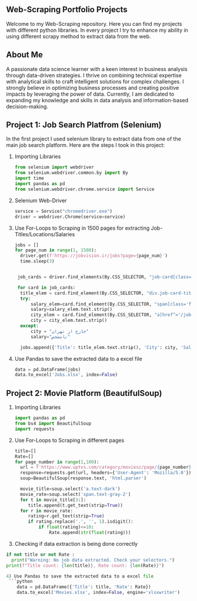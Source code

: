 ## Web-Scraping Portfolio Projects
Welcome to my Web-Scraping repository. Here you can find my projects with different python libraries. In every project I try to enhance my ability in using different scrapy method to extract
data from the web.

## About Me
A passionate data science learner with a keen interest in business analysis through data-driven strategies. I thrive on combining technical expertise with analytical skills to craft intelligent solutions for complex challenges. I strongly believe in optimizing business processes and creating positive impacts by leveraging the power of data. Currently, I am dedicated to expanding my knowledge and skills in data analysis and information-based decision-making.

## Project 1: Job Search Platfrom (Selenium)
In the first project I used selenium library to extract data from one of the main job search platform. Here are the steps I took in this project:
1) Importing Libraries
   
      ```python
      from selenium import webdriver
      from selenium.webdriver.common.by import By
      import time
      import pandas as pd
      from selenium.webdriver.chrome.service import Service
      
2) Selenium Web-Driver
      ```python
      service = Service("chromedriver.exe")
      driver = webdriver.Chrome(service=service)
      
3) Use For-Loops to Scraping in 1500 pages for extracting Job-Titles/Locations/Salaries
      ```python
      jobs = []
      for page_num in range(1, 1500):
        driver.get(f'https://jobvision.ir/jobs?page={page_num}')
        time.sleep(3)


       job_cards = driver.find_elements(By.CSS_SELECTOR, "job-card[class='col-12 row cursor px-0 ng-star-inserted']")

       for card in job_cards:
        title_elem = card.find_element(By.CSS_SELECTOR, "div.job-card-title")
        try:
            salary_elem=card.find_element(By.CSS_SELECTOR, "span[class='font-size-12px']")
            salary=salary_elem.text.strip()
            city_elem = card.find_element(By.CSS_SELECTOR, "a[href^='/jobs/category/in-all-cities']")
            city = city_elem.text.strip()
        except:
            city = "خارج از تهران"
            salary="نامشخص"

        jobs.append({'Title': title_elem.text.strip(), 'City': city, 'Salary': salary})

4) Use Pandas to save the extracted data to a excel file
      ```python
      data = pd.DataFrame(jobs)
      data.to_excel('Jobs.xlsx', index=False)

## Project 2: Movie Platform (BeautifulSoup)

1) Importing Libraries
   
   ```python
   import pandas as pd
   from bs4 import BeautifulSoup
   import requests

2) Use For-Loops to Scraping in different pages

   ```python
   title=[]
   Rate=[]
   for page_number in range(1,100):
     url = f'https://www.uptvs.com/category/moviesz/page/{page_number}'
     response=requests.get(url, headers={'User-Agent': 'Mozilla/5.0'})
     soup=BeautifulSoup(response.text, 'html.parser')

     movie_title=soup.select('a.text-dark')
     movie_rate=soup.select('span.text-gray-2')
     for t in movie_title[3:]:
        title.append(t.get_text(strip=True))
     for r in movie_rate:
        rating=r.get_text(strip=True)
        if rating.replace('.', '', 1).isdigit():
            if float(rating)<=10:
                Rate.append(str(float(rating)))

3) Checking if data extraction is being done correctly
  ```python
  if not title or not Rate :
    print("Warning: No job data extracted. Check your selectors.")
  print(f"Title count: {len(title)}, Rate count: {len(Rate)}")

4) Use Pandas to save the extracted data to a excel file
   ```python
      data = pd.DataFrame({'Title': title, 'Rate': Rate})
      data.to_excel('Movies.xlsx', index=False, engine='xlsxwriter')
